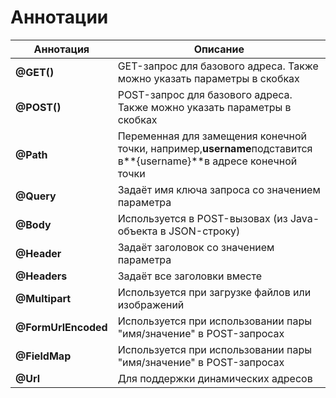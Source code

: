 # Аннотации


| Аннотация  | Описание                                                                                                                                                                                 |
| ------------------- | ------------------------------------------------------------------------------------------------------------------------------------------------------------------------------------------------ |
| **@GET()**          | GET-запрос для базового адреса. Также можно указать параметры в скобках                                                                 |
| **@POST()**         | POST-запрос для базового адреса. Также можно указать параметры в скобках                                                                |
| **@Path**           | Переменная для замещения конечной точки, например,**username**подставится в**{username}**в адресе конечной точки<br/> |
| **@Query**          | Задаёт имя ключа запроса со значением параметра                                                                                                         |
| **@Body**           | Используется в POST-вызовах (из Java-объекта в JSON-строку)                                                                                                  |
| **@Header**         | Задаёт заголовок со значением параметра                                                                                                                       |
| **@Headers**        | Задаёт все заголовки вместе                                                                                                                                              |
| **@Multipart**      | Используется при загрузке файлов или изображений                                                                                                      |
| **@FormUrlEncoded** | Используется при использовании пары "имя/значение" в POST-запросах                                                                           |
| **@FieldMap**       | Используется при использовании пары "имя/значение" в POST-запросах                                                                           |
| **@Url**            | Для поддержки динамических адресов                                                                                                                                |
